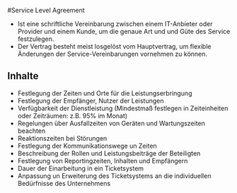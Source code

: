 #Service Level Agreement
- Ist eine schriftliche Vereinbarung zwischen einem IT-Anbieter oder Provider und einem Kunde, um die genaue Art und und Güte des Service festzulegen.
- Der Vertrag besteht meist losgelöst vom Hauptvertrag, um flexible Änderungen der Service-Vereinbarungen vornehmen zu können.
## Inhalte
- Festlegung der Zeiten und Orte für die Leistungserbringung
- Festlegung der Empfänger, Nutzer der Leistungen
- Verfügbarkeit der Dienstleistung (Mindestmaß festlegen in Zeiteinheiten oder Zeiträumen: z.B. 95% im Monat)
- Regelungen über Ausfallzeiten von Geräten und Wartungszeiten beachten
- Reaktionszeiten bei Störungen
- Festlegung der Kommunikationswege un Zeiten
- Beschreibung der Rollen und Leistungsbeiträge der Beteiligten
- Festlegung von Reportingzeiten, Inhalten und Empfängern
- Dauer der Einarbeitung in ein Ticketsystem
- Anpassung un Erweiterung des Ticketsystems an die individuellen Bedürfnisse des Unternehmens
